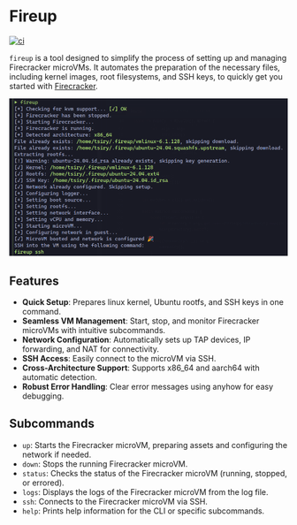 # Fireup

[![ci](https://github.com/tsirysndr/fireup/actions/workflows/ci.yml/badge.svg)](https://github.com/tsirysndr/fireup/actions/workflows/ci.yml)

`fireup` is a tool designed to simplify the process of setting up and managing Firecracker microVMs. It automates the preparation of the necessary files, including kernel images, root filesystems, and SSH keys, to quickly get you started with [Firecracker](https://firecracker-microvm.github.io/).

![Fireup Preview](./preview.png)

## Features

- **Quick Setup**: Prepares linux kernel, Ubuntu rootfs, and SSH keys in one command.
- **Seamless VM Management**: Start, stop, and monitor Firecracker microVMs with intuitive subcommands.
- **Network Configuration**: Automatically sets up TAP devices, IP forwarding, and NAT for connectivity.
- **SSH Access**: Easily connect to the microVM via SSH.
- **Cross-Architecture Support**: Supports x86_64 and aarch64 with automatic detection.
- **Robust Error Handling**: Clear error messages using anyhow for easy debugging.

## Subcommands
- `up`: Starts the Firecracker microVM, preparing assets and configuring the network if needed.
- `down`: Stops the running Firecracker microVM.
- `status`: Checks the status of the Firecracker microVM (running, stopped, or errored).
- `logs`: Displays the logs of the Firecracker microVM from the log file.
- `ssh`: Connects to the Firecracker microVM via SSH.
- `help`: Prints help information for the CLI or specific subcommands.
